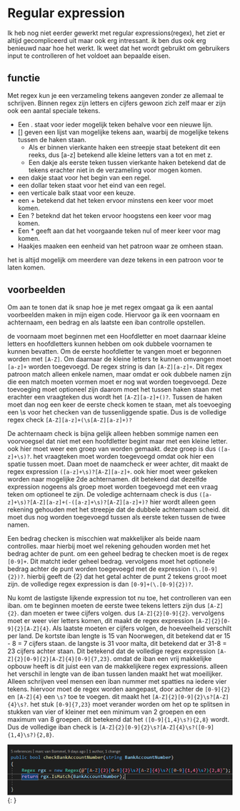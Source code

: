 # Regular expression

Ik heb nog niet eerder gewerkt met regular expressions(regex), het ziet er altijd gecompliceerd uit maar ook erg intressant. ik ben dus ook erg benieuwd naar hoe het werkt. Ik weet dat het wordt gebruikt om gebruikers input te controlleren of het voldoet aan bepaalde eisen. 

## functie
Met regex kun je een verzameling tekens aangeven zonder ze allemaal te schrijven. Binnen regex zijn letters en cijfers gewoon zich zelf maar er zijn ook een aantal speciale tekens.

* Een . staat voor ieder mogelijk teken behalve voor een nieuwe lijn.
* [] geven een lijst van mogelijke tekens aan, waarbij de mogelijke tekens tussen de haken staan.
  * Als er binnen vierkante haken een streepje staat betekent dit een reeks, dus [a-z] betekend alle kleine letters van a tot en met z.
  * Een dakje als eerste teken tussen vierkante haken betekend dat de tekens erachter niet in de verzameling voor mogen komen.
* een dakje staat voor het begin van een regel.
* een dollar teken staat voor het eind van een regel.
* een verticale balk staat voor een keuze.
* een + betekend dat het teken ervoor minstens een keer voor moet komen.
* Een ? beteknd dat het teken ervoor hoogstens een keer voor mag komen.
* Een * geeft aan dat het voorgaande teken nul of meer keer voor mag komen.
* Haakjes maaken een eenheid van het patroon waar ze omheen staan.

het is altijd mogelijk om meerdere van deze tekens in een patroon voor te laten komen.

## voorbeelden
Om aan te tonen dat ik snap hoe je met regex omgaat ga ik een aantal voorbeelden maken in mijn eigen code. Hiervoor ga ik een voornaam en achternaam, een bedrag en als laatste een iban controlle opstellen.

de voornaam moet beginnen met een Hoofdletter en moet daarnaar kleine letters en hoofdletters kunnen hebben om ook dubbele voornamen te kunnen bevatten. Om de eerste hoofdletter te vangen moet er begonnen worden met `[A-Z]`. Om daarnaar de kleine letters te kunnen omvangen moet `[a-z]+` worden toegevoegd. De regex string is dan `[A-Z][a-z]+`. Dit regex patroon match alleen enkele namen, maar omdat er ook dubbele namen zijn die een match moeten vormen moet er nog wat worden toegevoegd. Deze toevoeging moet optioneel zijn daarom moet het tussen haken staan met erachter een vraagteken dus wordt het `[A-Z][a-z]+()?`. Tussen de haken moet dan nog een keer de eerste check komen te staan, met als toevoeging een \s voor het checken van de tussenliggende spatie. Dus is de volledige regex check `[A-Z][a-z]+(\s[A-Z][a-z]+)?`

De achternaam check is bijna gelijk alleen hebben sommige namen een voorvoegsel dat niet met een hoofdletter begint maar met een kleine letter. ook hier moet weer een groep van worden gemaakt. deze groep is dus `([a-z]+\s)?`. het vraagteken moet worden toegevoegd omdat ook hier een spatie tussen moet. Daan moet de naamcheck er weer achter, dit maakt de regex expression `([a-z]+\s)?[A-Z][a-z]+`. ook hier moet weer gekeken worden naar mogelijke 2de achternamen. dit betekend dat dezelfde expression nogeens als groep moet worden toegevoegd met een vraag teken om optioneel te zijn. De voledige achternaam check is dus `([a-z]+\s)?[A-Z][a-z]+(-([a-z]+\s)?[A-Z][a-z]+)?` hier wordt alleen geen rekening gehouden met het streepje dat de dubbele achternaam scheid. dit moet dus nog worden toegevoegd tussen als eerste teken tussen de twee namen.

Een bedrag checken is miscchien wat makkelijker als beide naam controlles. maar hierbij moet wel rekening gehouden worden met het bedrag achter de punt. om een geheel bedrag te checken moet is de regex `[0-9]+`. Dit matcht ieder geheel bedrag. vervolgens moet het optionele bedrag achter de punt worden toegevoegd met de expression `(\.[0-9]{2})?`. hierbij geeft de {2} dat het getal achter de punt 2 tekens groot moet zijn. de volledige regex expression is dan `[0-9]+(\.[0-9]{2})?`.

Nu komt de lastigste lijkende expression tot nu toe, het controlleren van een iban. om te beginnen moeten de eerste twee tekens letters zijn dus `[A-Z]{2}`. dan moeten er twee cijfers volgen. dus `[A-Z]{2}[0-9]{2}`. vervolgens moet er weer vier letters komen, dit maakt de regex expression `[A-Z]{2}[0-9]{2}[A-Z]{4}`. Als laatste moeten er cijfers volgen, de hoeveelheid verschilt per land. De kortste iban lengte is 15 van Noorwegen, dit betekend dat er 15 - 8 = 7 cijfers staan. de langste is 31 voor malta, dit betekend dat er 31-8 = 23 cijfers achter staan. Dit betekend dat de volledige regex expression `[A-Z]{2}[0-9]{2}[A-Z]{4}[0-9]{7,23}`. omdat de iban een vrij makkelijke opbouw heeft is dit juist een van de makkelijkere regex expressions. alleen het verschil in lengte van de iban tussen landen maakt het wat moeilijker. Alleen schrijven veel mensen een iban nummer met spatties na iedere vier tekens. hiervoor moet de regex worden aangepast, door achter de `[0-9]{2}` en `[A-Z]{4}` een `\s?` toe te voegen. dit maakt het `[A-Z]{2}[0-9]{2}\s?[A-Z]{4}\s?`. het stuk `[0-9]{7,23}` moet verander worden om het op te splitsen in stukken van vier of kleiner met een minimum van 2 groepen en een maximum van 8 groepen. dit betekend dat het `([0-9]{1,4}\s?){2,8}` wordt. Dus de volledige iban check is `[A-Z]{2}[0-9]{2}\s?[A-Z]{4}\s?([0-9]{1,4}\s?){2,8}`.

![regex iban check](../images/regex_iban.png){: }
